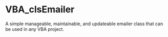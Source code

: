 # VBA_clsEmailer
A simple manageable, maintainable, and updateable emailer class that can be used in any VBA project.
